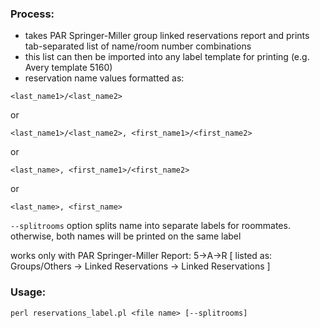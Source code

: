 ### Process:

- takes PAR Springer-Miller group linked reservations report and prints tab-separated list of name/room number combinations
- this list can then be imported into any label template for printing (e.g. Avery template 5160)
- reservation name values formatted as: 

`<last_name1>/<last_name2>`

or

`<last_name1>/<last_name2>, <first_name1>/<first_name2>`

or

`<last_name>, <first_name1>/<first_name2>`

or 

`<last_name>, <first_name>`

`--splitrooms` option splits name into separate labels for roommates. otherwise, both names will be printed on the same label

works only with PAR Springer-Miller Report: 5->A->R [ listed as: Groups/Others -> Linked Reservations -> Linked Reservations ]

### Usage:  

`perl reservations_label.pl <file name> [--splitrooms]`


